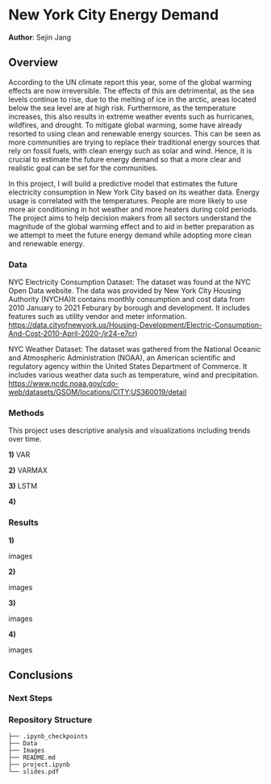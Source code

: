 # New York City Energy Demand

**Author**: Sejin Jang


## Overview 

According to the UN climate report this year, some of the global warming effects are now irreversible. The effects of this are detrimental, as the sea levels continue to rise, due to the melting of ice in the arctic, areas located below the sea level are at high risk. Furthermore, as the temperature increases, this also results in extreme weather events such as hurricanes, wildfires, and drought. To mitigate global warming, some have already resorted to using clean and renewable energy sources. This can be seen as more communities are trying to replace their traditional energy sources that rely on fossil fuels, with clean energy such as solar and wind. Hence, it is crucial to estimate the future energy demand so that a more clear and realistic goal can be set for the communities.

In this project, I will build a predictive model that estimates the future electricity consumption in New York City based on its weather data. Energy usage is correlated with the temperatures. People are more likely to use more air conditioning in hot weather and more heaters during cold periods. The project aims to help decision makers from all sectors understand the magnitude of the global warming effect and to aid in better preparation as we attempt to meet the future energy demand while adopting more clean and renewable energy.


### Data

NYC Electricity Consumption Dataset: The dataset was found at the NYC Open Data website. The data was provided by New York City Housing Authority (NYCHA)It contains monthly consumption and cost data from 2010 January to 2021 Feburary by borough and development. It includes features such as utility vendor and meter information. 
https://data.cityofnewyork.us/Housing-Development/Electric-Consumption-And-Cost-2010-April-2020-/jr24-e7cr)

NYC Weather Dataset: The dataset was gathered from the National Oceanic and Atmospheric Administration (NOAA), an American scientific and regulatory agency within the United States Department of Commerce. It includes various weather data such as temperature, wind and precipitation. https://www.ncdc.noaa.gov/cdo-web/datasets/GSOM/locations/CITY:US360019/detail


### Methods

This project uses descriptive analysis and visualizations including trends over time. 

**1)** VAR

**2)** VARMAX

**3)** LSTM

**4)** 


### Results


**1)** 


images

**2)** 

images


**3)** 

images


**4)** 

images


## Conclusions







### Next Steps




### Repository Structure

```
├── .ipynb_checkpoints
├── Data
├── Images
├── README.md
├── project.ipynb
└── slides.pdf
```

